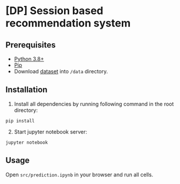 # [DP] Session based recommendation system

## Prerequisites

- [Python 3.8+](https://www.python.org/downloads/)
- [Pip](https://pip.pypa.io/en/stable/installation/)
- Download [dataset](https://www.kaggle.com/pranavmahajan725/trivagorecsyschallengedata2019) into `/data` directory.

## Installation

1. Install all dependencies by running following command in the root directory:

```
pip install
```

2. Start jupyter notebook server:

```
jupyter notebook
```

## Usage

Open `src/prediction.ipynb` in your browser and run all cells.
